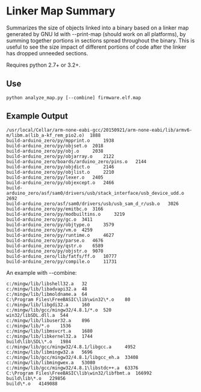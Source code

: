 # Linker Map Summary
Summarizes the size of objects linked into a binary based on a linker map
generated by GNU ld with --print-map (should work on all platforms), by summing
together portions in sections spread throughout the binary.
This is useful to see the size impact of different portions of code after the
linker has dropped unneeded sections.

Requires python 2.7+ or 3.2+.

## Use
`python analyze_map.py [--combine] firmware.elf.map`

## Example Output
```
/usr/local/Cellar/arm-none-eabi-gcc/20150921/arm-none-eabi/lib/armv6-m/libm.a(lib_a-kf_rem_pio2.o) 	1888
build-arduino_zero/py/mpprint.o 	1938
build-arduino_zero/py/objset.o 	2018
build-arduino_zero/py/obj.o 	2038
build-arduino_zero/py/objarray.o 	2122
build-arduino_zero/boards/arduino_zero/pins.o 	2144
build-arduino_zero/py/objdict.o 	2146
build-arduino_zero/py/objlist.o 	2210
build-arduino_zero/py/lexer.o 	2405
build-arduino_zero/py/objexcept.o 	2466
build-arduino_zero/asf/sam0/drivers/usb/stack_interface/usb_device_udd.o 	2692
build-arduino_zero/asf/sam0/drivers/usb/usb_sam_d_r/usb.o 	3026
build-arduino_zero/py/emitbc.o 	3166
build-arduino_zero/py/modbuiltins.o 	3219
build-arduino_zero/py/gc.o 	3411
build-arduino_zero/py/objtype.o 	3579
build-arduino_zero/py/vm.o 	4259
build-arduino_zero/py/runtime.o 	4627
build-arduino_zero/py/parse.o 	4676
build-arduino_zero/py/qstr.o 	6589
build-arduino_zero/py/objstr.o 	9070
build-arduino_zero/lib/fatfs/ff.o 	10777
build-arduino_zero/py/compile.o 	11731
```

An example with --combine:
```
c:/mingw/lib/libshell32.a 	32
c:/mingw/lib/libadvapi32.a 	48
c:/mingw/lib/libmoldname.a 	64
C:\Program Files\FreeBASIC\lib\win32\*.o 	80
c:/mingw/lib/libgdi32.a 	160
c:/mingw/lib/gcc/mingw32/4.8.1/*.o 	520
win32/libSDL.dll.a 	544
c:/mingw/lib/libuser32.a 	896
c:/mingw/lib/*.o 	1536
c:/mingw/lib/libmsvcrt.a 	1680
c:/mingw/lib/libkernel32.a 	1744
build\lib\SDL\*.o 	1984
c:/mingw/lib/gcc/mingw32/4.8.1/libgcc.a 	4952
c:/mingw/lib/libmingw32.a 	5696
c:/mingw/lib/gcc/mingw32/4.8.1/libgcc_eh.a 	33408
c:/mingw/lib/libmingwex.a 	53080
c:/mingw/lib/gcc/mingw32/4.8.1\libstdc++.a 	63376
C:\Program Files\FreeBASIC\lib\win32/libfbmt.a 	166992
build\lib\*.o 	229856
build\*.o 	4149088
```

